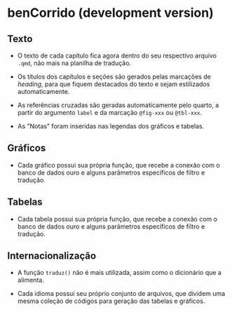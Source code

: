 # benCorrido (development version)

## Texto

- O texto de cada capítulo fica agora dentro do seu respectivo arquivo `.qmd`, não mais na planilha de tradução.

- Os títulos dos capítulos e seções são gerados pelas marcações de *heading*, para que fiquem destacados do texto e sejam estilizados automaticamente.

- As referências cruzadas são geradas automaticamente pelo quarto, a partir do argumento `label` e da marcação `@fig-xxx` ou `@tbl-xxx`.

- As "Notas" foram inseridas nas legendas dos gráficos e tabelas.

## Gráficos

- Cada gráfico possui sua própria função, que recebe a conexão com o banco de dados ouro e alguns parâmetros específicos de filtro e tradução.

## Tabelas

- Cada tabela possui sua própria função, que recebe a conexão com o banco de dados ouro e alguns parâmetros específicos de filtro e tradução.

## Internacionalização

- A função `traduz()` não é mais utilizada, assim como o dicionário que a alimenta. 

- Cada idioma possui seu próprio conjunto de arquivos, que dividem uma mesma coleção de códigos para geração das tabelas e gráficos.

